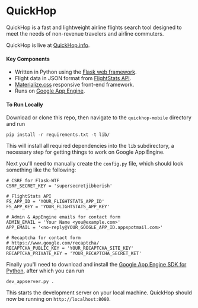 # QuickHop

QuickHop is a fast and lightweight airline flights search tool designed to
meet the needs of non-revenue travelers and airline commuters.

QuickHop is live at [QuickHop.info](http://quickhop.info/).

#### Key Components

* Written in Python using the [Flask web framework](http://flask.pocoo.org).
* Flight data in JSON format from [FlightStats API](https://developer.flightstats.com/).
* [Materialize.css](http://materializecss.com/) responsive front-end framework.
* Runs on [Google App Engine](https://cloud.google.com/appengine/).

#### To Run Locally

Download or clone this repo, then navigate to the `quickhop-mobile` directory and run

    pip install -r requirements.txt -t lib/

This will install all required dependencies into the `lib` subdirectory, a necessary step
for getting things to work on Google App Engine.

Next you'll need to manually create the `config.py` file, which should look something
like the following:

    # CSRF for Flask-WTF
    CSRF_SECRET_KEY = 'supersecretjibberish'

    # FlightStats API
    FS_APP_ID = 'YOUR_FLIGHTSTATS_APP_ID'
    FS_APP_KEY = 'YOUR_FLIGHTSTATS_APP_KEY'

    # Admin & AppEngine emails for contact form
    ADMIN_EMAIL = 'Your Name <you@example.com>'
    APP_EMAIL = '<no-reply@YOUR_GOOGLE_APP_ID.appspotmail.com>'

    # Recaptcha for contact form
    # https://www.google.com/recaptcha/
    RECAPTCHA_PUBLIC_KEY = 'YOUR_RECAPTCHA_SITE_KEY'
    RECAPTCHA_PRIVATE_KEY = 'YOUR_RECAPTCHA_SECRET_KET'


Finally you'll need to download and install the [Google App Engine SDK for Python](https://cloud.google.com/appengine/downloads), after which you can run

    dev_appserver.py .

This starts the development server on your local machine. QuickHop should now be running on
`http://localhost:8080`.

